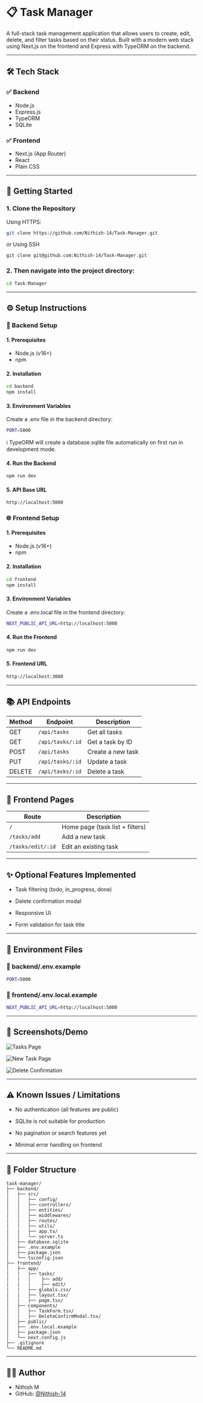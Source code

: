 # 📋 Task Manager

A full-stack task management application that allows users to create, edit, delete, and filter tasks based on their status. Built with a modern web stack using Next.js on the frontend and Express with TypeORM on the backend.

---

## 🛠 Tech Stack

### ✅ Backend
- Node.js
- Express.js
- TypeORM
- SQLite

### ✅ Frontend
- Next.js (App Router)
- React
- Plain CSS

---

## 🚀 Getting Started

### 1. Clone the Repository

Using HTTPS:
```bash
git clone https://github.com/Nithish-14/Task-Manager.git
```

or Using SSH
```
git clone git@github.com:Nithish-14/Task-Manager.git
```

### 2. Then navigate into the project directory:

```bash
cd Task-Manager
```

---

## ⚙️ Setup Instructions

### 🔧 Backend Setup

#### 1. Prerequisites
- Node.js (v16+)
- npm

#### 2. Installation
```bash
cd backend
npm install
```

#### 3. Environment Variables
Create a .env file in the backend directory:
```bash
PORT=5000
```
ℹ️ TypeORM will create a database.sqlite file automatically on first run in development mode.

#### 4. Run the Backend
```bash
npm run dev
```

#### 5. API Base URL
```bash
http://localhost:5000
```

### 🌐 Frontend Setup

#### 1. Prerequisites
- Node.js (v16+)
-  npm

#### 2. Installation
```bash
cd frontend
npm install
```

#### 3. Environment Variables
Create a .env.local file in the frontend directory:
```bash
NEXT_PUBLIC_API_URL=http://localhost:5000
```

#### 4. Run the Frontend
```bash
npm run dev
```

#### 5. Frontend URL
```bash
http://localhost:3000
```

---

## 📚 API Endpoints

| Method | Endpoint         | Description       |
| ------ | ---------------- | ----------------- |
| GET    | `/api/tasks`     | Get all tasks     |
| GET    | `/api/tasks/:id` | Get a task by ID  |
| POST   | `/api/tasks`     | Create a new task |
| PUT    | `/api/tasks/:id` | Update a task     |
| DELETE | `/api/tasks/:id` | Delete a task     |

---

## 📄 Frontend Pages

| Route             | Description                     |
| ----------------- | ------------------------------- |
| `/`               | Home page (task list + filters) |
| `/tasks/add`      | Add a new task                  |
| `/tasks/edit/:id` | Edit an existing task           |

---

## ✨ Optional Features Implemented

- Task filtering (todo, in_progress, done)

- Delete confirmation modal

- Responsive UI

- Form validation for task title

---

## 🧪 Environment Files

### 📁 backend/.env.example
```bash
PORT=5000
```

### 📁 frontend/.env.local.example
```bash
NEXT_PUBLIC_API_URL=http://localhost:5000
```

---

## 📸 Screenshots/Demo

![Tasks Page](/frontend/public/Screenshot%202025-06-18%20195416.png)

![New Task Page](/frontend/public/Screenshot%202025-06-18%20195434.png)

![Delete Confirmation](/frontend/public/Screenshot%202025-06-18%20195444.png)

---

## ⚠️ Known Issues / Limitations

- No authentication (all features are public)

- SQLite is not suitable for production

- No pagination or search features yet

- Minimal error handling on frontend

---

## 📁 Folder Structure

```
task-manager/
├── backend/
│   ├── src/
|   |   ├── config/
│   │   ├── controllers/
│   │   ├── entities/
|   |   ├── middlewares/
│   │   ├── routes/
|   |   ├── utils/
|   |   ├── app.ts/
│   │   └── server.ts
│   ├── database.sqlite
|   ├── .env.example
│   ├── package.json
│   └── tsconfig.json
├── frontend/
│   ├── app/
|   |   ├── tasks/
|   |   |    ├── add/
|   |   |    ├── edit/
|   |   ├── globals.css/
|   |   ├── layout.tsx/
|   |   ├── page.tsx/
│   ├── components/
|   |   ├── TaskForm.tsx/
|   |   ├── DeleteConfirmModal.tsx/
│   ├── public/
│   ├── .env.local.example
│   ├── package.json
│   └── next.config.js
├── .gitignore
└── README.md
```

---

## 👨‍💻 Author

- Nithish M  
- GitHub: [@Nithish-14](https://github.com/Nithish-14)

